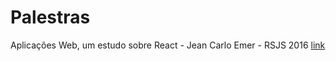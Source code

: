 # Palestras

Aplicações Web, um estudo sobre React - Jean Carlo Emer - RSJS 2016
[link](https://www.youtube.com/watch?v=3Y3jC_AwGF8)
